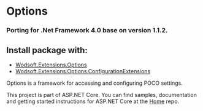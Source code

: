 Options
=============

### Porting for .Net Framework 4.0 base on version 1.1.2.
## Install package with:
* [Wodsoft.Extensions.Options](https://www.nuget.org/packages/Wodsoft.Extensions.Options)
* [Wodsoft.Extensions.Options.ConfigurationExtensions](https://www.nuget.org/packages/Wodsoft.Extensions.Options.ConfigurationExtensions)

Options is a framework for accessing and configuring POCO settings.

This project is part of ASP.NET Core. You can find samples, documentation and getting started instructions for ASP.NET Core at the [Home](https://github.com/aspnet/home) repo.
